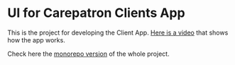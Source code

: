 # UI for Carepatron Clients App
This is the project for developing the Client App. [Here is a video](https://drive.google.com/file/d/1kNuMxkQPIrHKzKt1cthuQeXcM3ONYZfw/view) that shows how the app works.

Check here the [monorepo version](https://github.com/denniscual/carepatron-test/tree/monorepo) of the whole project.

